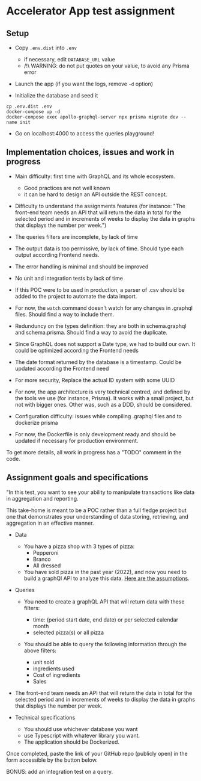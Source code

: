 # Accelerator App test assignment

## Setup

- Copy `.env.dist` into `.env`
  - if necessary, edit `DATABASE_URL` value
  - /!\ WARNING: do not put quotes on your value, to avoid any Prisma error

- Launch the app (if you want the logs, remove `-d` option)
- Initialize the database and seed it

```cli
cp .env.dist .env
docker-compose up -d
docker-compose exec apollo-graphql-server npx prisma migrate dev --name init 
```

- Go on localhost:4000 to access the queries playground!

## Implementation choices, issues and work in progress

- Main difficulty: first time with GraphQL and its whole ecosystem.
  - Good practices are not well known
  - it can be hard to design an API outside the REST concept.
  
- Difficulty to understand the assignments features (for instance: "The front-end team needs an API that will return the data in total for the selected period and in increments of weeks to display the data in graphs that displays the number per week.")
  
- The queries filters are incomplete, by lack of time

- The output data is too permissive, by lack of time. Should type each output according Frontend needs.
  
- The error handling is minimal and should be improved
  
- No unit and integration tests by lack of time
  
- If this POC were to be used in production, a parser of .csv should be added to the project to automate the data import.

- For now, the `watch` command doesn't watch for any changes in .graphql files. Should find a way to include them.

- Redunduncy on the types definition: they are both in schema.graphql and schema.prisma. Should find a way to avoid the duplicate.
  
- Since GraphQL does not support a Date type, we had to build our own. It could be optimized according the Frontend needs
  
- The date format returned by the database is a timestamp. Could be updated according the Frontend need
  
- For more security, Replace the actual ID system with some UUID
  
- For now, the app architecture is very technical centred, and defined by the tools we use (for instance, Prisma). It works with a small project, but not with bigger ones. Other was, such as a DDD, should be considered.
  
- Configuration difficulty: issues while compiling .graphql files and to dockerize prisma
  
- For now, the Dockerfile is only development ready and should be updated if necessary for production environment.

To get more details, all work in progress has a "TODO" comment in the code.

## Assignment goals and specifications

"In this test, you want to see your ability to manipulate transactions like data in aggregation and reporting.

This take-home is meant to be a POC rather than a full fledge project but one that demonstrates your understanding of data storing, retrieving, and aggregation in an effective manner.

- Data

  - You have a pizza shop with 3 types of pizza:
    - Pepperoni
    - Branco
    - All dressed
  - You have sold pizza in the past year (2022), and now you need to build a graphQl API to analyze this data. [Here are the assumptions](https://docs.google.com/spreadsheets/d/1byShULmKZCmGqfLSUwh1RWWcEUPgZq3FRwYHJpV1ZXo/edit?usp=sharing
  ).

- Queries

  - You need to create a graphQL API that will return data with these filters:
    - time: (period start date, end date) or per selected calendar month
    - selected pizza(s) or all pizza

  - You should be able to query the following information through the above filters:
    - unit sold
    - ingredients used
    - Cost of ingredients
    - Sales

- The front-end team needs an API that will return the data in total for the selected period and in increments of weeks to display the data in graphs that displays the number per week.

- Technical specifications
  - You should use whichever database you want
  - use Typescript with whatever library you want.
  - The application should be Dockerized.

Once completed, paste the link of your GitHub repo (publicly open) in the form accessible by the button below.

BONUS: add an integration test on a query.


